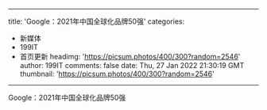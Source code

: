 
---
title: 'Google：2021年中国全球化品牌50强'
categories: 
 - 新媒体
 - 199IT
 - 首页更新
headimg: 'https://picsum.photos/400/300?random=2546'
author: 199IT
comments: false
date: Thu, 27 Jan 2022 21:30:19 GMT
thumbnail: 'https://picsum.photos/400/300?random=2546'
---

<div>   
Google：2021年中国全球化品牌50强  
</div>
            